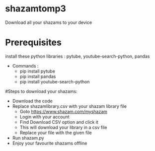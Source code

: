 # shazamtomp3
Download all your shazams to your device

# Prerequisites
install these python libraries :
pytube, youtube-search-python, pandas
- Commands :
   - pip install pytube
   - pip install pandas
   - pip install youtube-search-python

#Steps to download your shazams:
- Download the code
- Replace shazamlibrary.csv with your shazam library file
    - Goto https://www.shazam.com/myshazam
    - Login with your account
    - Find Download CSV option and click it
    - This will download your library in a csv file
    - Replace your file with the given file
- Run shazam.py
- Enjoy your favourite shazams offline
